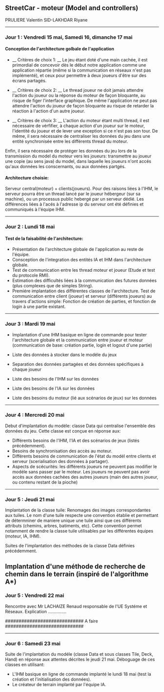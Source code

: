 ## StreetCar - moteur (Model and controllers)

PRULIERE Valentin
SID-LAKHDAR Riyane

-------------------

### Jour 1 : Vendredi 15 mai, Samedi 16, dimanche 17 mai

#### Conception de l'architecture golbale de l'application
  * __ Critères de choix 1: __
  Le jeu étant doté d'une main cachée, il est primordial de concevoir dès le début notre application comme une application répartie (même si la communication en réseaux n'est pas implémenté), et ceux pour permettre à deux joueurs d'être sur des écrans partagés.

  * __ Critères de choix 2: __
  Le thread joueur ne doit jamais attendre l'action du joueur ou la réponse du moteur de façon bloquante, au risque de figer l'interface graphique.  De même l'application ne peut pas attendre l'action du joueur de façon bloquante au risque de retarder la réaction à l'action d'un autre joueur.

  * __ Critères de choix 3: __
  L'action du moteur étant multi thread, il est nécessaire de vérfifier, à chaque action d'un joueur sur le moteur, l'identité du joueur et de lever une exception si ce n'est pas son tour.  De même, il sera nécessaire de centraliser les données du jeu dans une entité synchronisée entre les différents thread du moteur.
  
  Enfin, il sera nécessaire de protéger les données du jeu lors de la transmission du model du moteur vers les joueurs: transmettre au joueur une copie (au sens java) du model, dans laquelle les joueurs n'ont accés qu'aux données les conscernants, ou aux données partgés.

#### Architecture choisie:
Serveur	central(moteur)	+ clients(joueurs).
Pour des raisons liées à l'IHM, le serveur pourra être un thread lancé par le joueur hébergeur (sur sa machine), ou un processus public hebergé par un serveur dédié.  Les différences liées à l'acés à l'adresse ip du serveur ont été définies et communiqués à l'équipe IHM.
  

-------------------

### Jour 2 : Lundi 18 mai
#### Test de la faisabilité de l'architecture:
  * Présentation de l'architecture globale de l'application au reste de l'équipe.
  * Consception de l'integration des entités IA et IHM dans l'architecture globale.
  * Test de communication entre les thread moteur et joueur (Etude et test du protocole RMI).
  * Estimation des difficultés liées à la communication des futures données (plus complexes que de simples String).
  * Premiére implantation des différentes classes de l'architecture.  Test de communication entre client (joueur) et serveur (différents joueurs) au travers d'actions simple: Fonction de création de parties, et fonction de login à une partie existant.

-------------------

### Jour 3 : Mardi 19 mai
  * Implantation d'une IHM basique en ligne de commande pour tester l'architecture globale et la communication entre joueur et moteur (communication de base: création partie, login et logout d'une partie)

  * Liste des données à stocker dans le modéle du jeux
  * Separation des données partagées et des données spécifiques à chaque joueur
  * Liste des besoins de l'IHM sur les données
  * Liste des besoins de l'IA sur les données
  * Liste des besoins du moteur (lié aux scénarios de jeux) sur les données

-------------------

### Jour 4 : Mercredi 20 mai
  Debut d'implantation du modéle: classe Data qui centralise l'ensemble des données du jeu.
  Cette classe est conçue en réponse aux:
  * Différents besoins de l'IHM, l'IA et des scénarios de jeux (listés précédemment).
  * Besoins de synchronisation des accès au moteur.
  * Différents besoins de communication de l'état du modél entre clients et serveur (scerialisation des données à partager).
  * Aspects de scécurités: les différents joueurs ne peuvent pas modifier le modéle sans passer par le moteur.  Les joueurs ne peuvent pas avoir accès aux données cachées des autres joueurs (main des autres joueur, ou contenu restant de la pioche)

-------------------

### Jour 5 : Jeudi 21 mai
  Implantation de la classe tuile: Renomages des images correspondantes aux tuiles.  Le nom d'une tuile respecte une convention établie et permettant de détermniner de maniere unique une tuile ainsi que ces différents attributs (chemins, arbres, batiments, etc).   Cette convention permet notamment de rendre la classe tuile utilisables par les différentes équipes (moteur, IA, IHM).  

  Suites de l'implantation des méthodes de la classe Data définies précédemment.

  Implantation d'une méthode de recherche de chemin dans le terrain (inspiré de l'algorithme A*)
-------------------

### Jour 5 : Vendredi 22 mai  

Rencontre avec Mr LACHAIZE Renaud responsable de l'UE Systéme et Réseaux.   Explication ...............

#############################  A faire #############################

-------------------

### Jour 6 : Samedi 23 mai  
  Suite de l'implantation du modéle (classe Data et sous classes Tile, Deck, Hand) en réponse aux attentes décrites le jeudi 21 mai.
  Déboguage de ces classes en utilisant:
  * L'IHM basique en ligne de commande implanté le lundi 18 mai (test la création et l'initialisation des données).
  * Le créateur de terrain implanté par l'équipe IA.